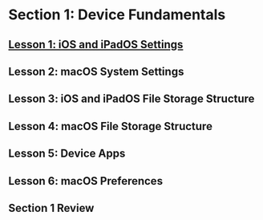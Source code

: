 # **Section 1: Device Fundamentals**
## [Lesson 1: iOS and iPadOS Settings](JAMF/JAMF-100/Course%206.0/Section%201%3A%20Device%20Fundamentals/Lesson%201%3A%20iOS%20and%20iPadOS%20Settings.md)
## Lesson 2: macOS System Settings
## Lesson 3: iOS and iPadOS File Storage Structure
## Lesson 4: macOS File Storage Structure
## Lesson 5: Device Apps
## Lesson 6: macOS Preferences
## Section 1 Review

